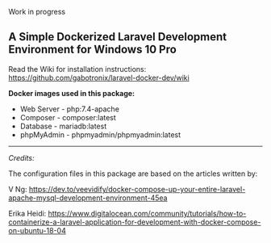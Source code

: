 Work in progress

## A Simple Dockerized Laravel Development Environment for Windows 10 Pro

Read the Wiki for installation instructions: https://github.com/gabotronix/laravel-docker-dev/wiki

**Docker images used in this package:**
- Web Server - php:7.4-apache
- Composer - composer:latest
- Database - mariadb:latest
- phpMyAdmin - phpmyadmin/phpmyadmin:latest

***
_Credits:_

The configuration files in this package are based on the articles written by:

V Ng:
https://dev.to/veevidify/docker-compose-up-your-entire-laravel-apache-mysql-development-environment-45ea

Erika Heidi:
https://www.digitalocean.com/community/tutorials/how-to-containerize-a-laravel-application-for-development-with-docker-compose-on-ubuntu-18-04
